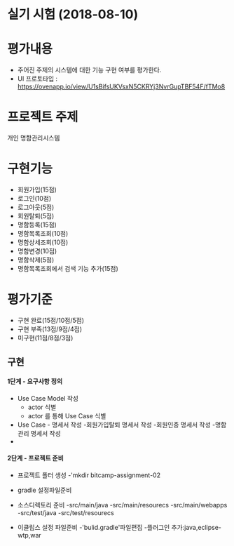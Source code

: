 # 실기 시험 (2018-08-10)

# 평가내용
- 주어진 주제의 시스템에 대한 기능 구현 여부를 평가한다.
- UI 프로토타입 : https://ovenapp.io/view/U1sBifsUKVsxN5CKRYj3NvrGupTBF54F/fTMo8

# 프로젝트 주제
개인 명함관리시스템

# 구현기능
- 회원가입(15점)
- 로그인(10점)
- 로그아웃(5점)
- 회원탈퇴(5점)
- 명함등록(15점)
- 명함목록조회(10점)
- 명함상세조회(10점)
- 명함변경(10점)
- 명함삭제(5점)
- 명함목록조회에서 검색 기능 추가(15점)


# 평가기준
- 구현 완료(15점/10점/5점)
- 구현 부족(13점/9점/4점)
- 미구현(11점/8점/3점)


## 구현

#### 1단계 - 요구사항 정의

- Use Case Model 작성
    - actor 식별
    - actor 를 통해  Use Case 식별
- Use Case - 명세서 작성
    -회원가입탈퇴 명세서 작성
    -회원인증 명세서 작성
    -명함관리 명세서 작성
-

#### 2단계 - 프로젝트 준비
- 프로젝트 폴터 생성
    -'mkdir bitcamp-assignment-02
    
- gradle 설정파일준비
  
- 소스디렉토리 준비
     -src/main/java
     -src/main/resourecs
     -src/main/webapps
     -src/test/java
     -src/test/resourecs
     
- 이클립스 설정 파일준비
  -'bulid.gradle'파일편집
   -플러그인 추가:java,eclipse-wtp,war
   
####
   
     